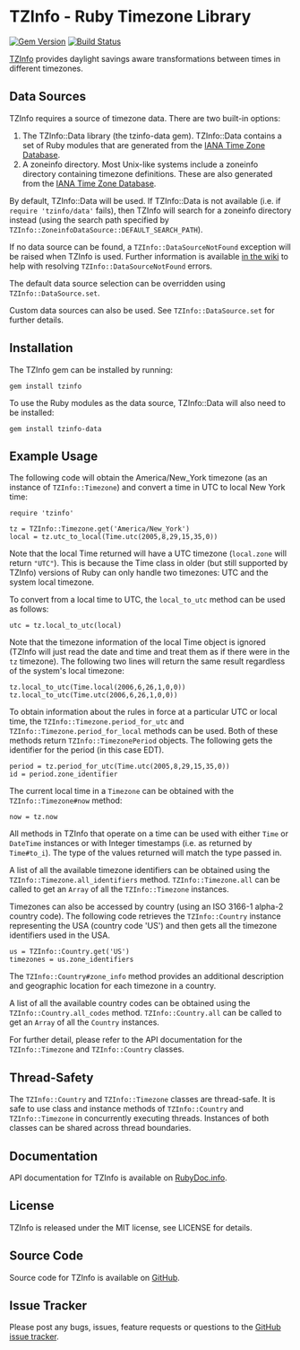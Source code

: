 TZInfo - Ruby Timezone Library
==============================

[![Gem Version](https://badge.fury.io/rb/tzinfo.svg)](http://badge.fury.io/rb/tzinfo) [![Build Status](https://travis-ci.org/tzinfo/tzinfo.svg?branch=master)](https://travis-ci.org/tzinfo/tzinfo)

[TZInfo](http://tzinfo.github.io) provides daylight savings aware 
transformations between times in different timezones.


Data Sources
------------

TZInfo requires a source of timezone data. There are two built-in options:

1. The TZInfo::Data library (the tzinfo-data gem). TZInfo::Data contains a set 
   of Ruby modules that are generated from the [IANA Time Zone Database](http://www.iana.org/time-zones).
2. A zoneinfo directory. Most Unix-like systems include a zoneinfo directory 
   containing timezone definitions. These are also generated from the 
   [IANA Time Zone Database](http://www.iana.org/time-zones).

By default, TZInfo::Data will be used. If TZInfo::Data is not available (i.e. 
if `require 'tzinfo/data'` fails), then TZInfo will search for a zoneinfo
directory instead (using the search path specified by 
`TZInfo::ZoneinfoDataSource::DEFAULT_SEARCH_PATH`).

If no data source can be found, a `TZInfo::DataSourceNotFound` exception will be
raised when TZInfo is used. Further information is available 
[in the wiki](http://tzinfo.github.io/datasourcenotfound) to help with 
resolving `TZInfo::DataSourceNotFound` errors.

The default data source selection can be overridden using 
`TZInfo::DataSource.set`.

Custom data sources can also be used. See `TZInfo::DataSource.set` for
further details.


Installation
------------

The TZInfo gem can be installed by running:

    gem install tzinfo

To use the Ruby modules as the data source, TZInfo::Data will also need to be
installed:

    gem install tzinfo-data
  

Example Usage
-------------

The following code will obtain the America/New_York timezone (as an instance
of `TZInfo::Timezone`) and convert a time in UTC to local New York time:

    require 'tzinfo'
    
    tz = TZInfo::Timezone.get('America/New_York')
    local = tz.utc_to_local(Time.utc(2005,8,29,15,35,0))

Note that the local Time returned will have a UTC timezone (`local.zone` will 
return `"UTC"`). This is because the Time class in older (but still supported by
TZInfo) versions of Ruby can only handle two timezones: UTC and the system local
timezone.
  
To convert from a local time to UTC, the `local_to_utc` method can be used as
follows:

    utc = tz.local_to_utc(local)

Note that the timezone information of the local Time object is ignored (TZInfo
will just read the date and time and treat them as if there were in the `tz`
timezone). The following two lines will return the same result regardless of 
the system's local timezone:

    tz.local_to_utc(Time.local(2006,6,26,1,0,0))
    tz.local_to_utc(Time.utc(2006,6,26,1,0,0))
  
To obtain information about the rules in force at a particular UTC or local 
time, the `TZInfo::Timezone.period_for_utc` and 
`TZInfo::Timezone.period_for_local` methods can be used. Both of these methods 
return `TZInfo::TimezonePeriod` objects. The following gets the identifier for 
the period (in this case EDT).

    period = tz.period_for_utc(Time.utc(2005,8,29,15,35,0))
    id = period.zone_identifier
  
The current local time in a `Timezone` can be obtained with the 
`TZInfo::Timezone#now` method:

    now = tz.now

All methods in TZInfo that operate on a time can be used with either `Time` or 
`DateTime` instances or with Integer timestamps (i.e. as returned by 
`Time#to_i`). The type of the values returned will match the type passed in.

A list of all the available timezone identifiers can be obtained using the
`TZInfo::Timezone.all_identifiers` method. `TZInfo::Timezone.all` can be called
to get an `Array` of all the `TZInfo::Timezone` instances.

Timezones can also be accessed by country (using an ISO 3166-1 alpha-2 country 
code). The following code retrieves the `TZInfo::Country` instance representing 
the USA (country code 'US') and then gets all the timezone identifiers used in 
the USA.

    us = TZInfo::Country.get('US')
    timezones = us.zone_identifiers
  
The `TZInfo::Country#zone_info` method provides an additional description and 
geographic location for each timezone in a country.

A list of all the available country codes can be obtained using the
`TZInfo::Country.all_codes` method. `TZInfo::Country.all` can be called to get 
an `Array` of all the `Country` instances.
  
For further detail, please refer to the API documentation for the 
`TZInfo::Timezone` and `TZInfo::Country` classes.


Thread-Safety
-------------

The `TZInfo::Country` and `TZInfo::Timezone` classes are thread-safe. It is safe
to use class and instance methods of `TZInfo::Country` and `TZInfo::Timezone` in 
concurrently executing threads. Instances of both classes can be shared across 
thread boundaries.


Documentation
-------------

API documentation for TZInfo is available on [RubyDoc.info](http://rubydoc.info/gems/tzinfo/frames).


License
-------

TZInfo is released under the MIT license, see LICENSE for details.


Source Code
-----------

Source code for TZInfo is available on [GitHub](https://github.com/tzinfo/tzinfo).


Issue Tracker
-------------

Please post any bugs, issues, feature requests or questions to the 
[GitHub issue tracker](https://github.com/tzinfo/tzinfo/issues).
